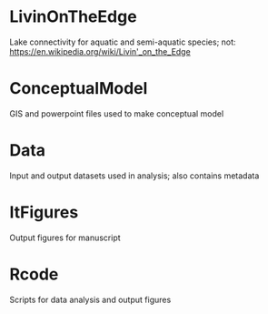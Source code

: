 # LivinOnTheEdge
Lake connectivity for aquatic and semi-aquatic species;
not: https://en.wikipedia.org/wiki/Livin'_on_the_Edge

# ConceptualModel
GIS and powerpoint files used to make conceptual model

# Data
Input and output datasets used in analysis; also contains metadata

# ItFigures
Output figures for manuscript

# Rcode
Scripts for data analysis and output figures

